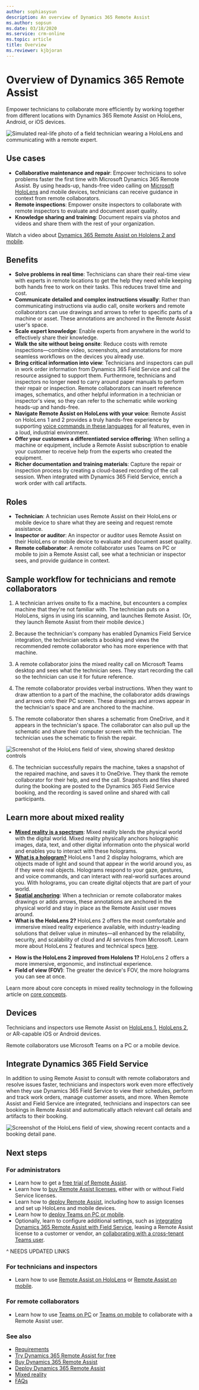 ```yaml
---
author: sophiasysun
description: An overview of Dynamics 365 Remote Assist
ms.author: sopsun
ms.date: 03/18/2020
ms.service: crm-online
ms.topic: article
title: Overview 
ms.reviewer: kjbjoran
---
```


# Overview of Dynamics 365 Remote Assist

Empower technicians to collaborate more efficiently by working together from different locations with Dynamics 365 Remote Assist on HoloLens, Android, or iOS devices.

![Simulated real-life photo of a field technician wearing a HoloLens and communicating with a remote expert.](media/RA_official_photo.png)

## Use cases

- **Collaborative maintenance and repair**: Empower technicians to solve problems faster the first time with Microsoft Dynamics 365 Remote Assist. By using heads-up, hands-free video calling on [Microsoft HoloLens](overview-hololens.md) and mobile devices, technicians can receive guidance in context from remote collaborators.
- **Remote inspections**: Empower onsite inspectors to collaborate with remote inspectors to evaluate and document asset quality.
- **Knowledge sharing and training**: Document repairs via photos and videos and share them with the rest of your organization.

Watch a video about [Dynamics 365 Remote Assist on Hololens 2 and mobile](https://www.youtube.com/watch?v=V732PXZHLiU).


## Benefits

- **Solve problems in real time**: Technicians can share their real-time view with experts in remote locations to get the help they need while keeping both hands free to work on their tasks. This reduces travel time and cost.
- **Communicate detailed and complex instructions visually**: Rather than communicating instructions via audio call, onsite workers and remote collaborators can use drawings and arrows to refer to specific parts of a machine or asset. These annotations are anchored in the Remote Assist user's space.
- **Scale expert knowledge**: Enable experts from anywhere in the world to effectively share their knowledge. 
- **Walk the site without being onsite**: Reduce costs with remote inspections—combine video, screenshots, and annotations for more seamless workflows on the devices you already use.
- **Bring critical information into view**: Technicians and inspectors can pull in work order information from Dynamics 365 Field Service and call the resource assigned to support them. Furthermore, technicians and inspectors no longer need to carry around paper manuals to perform their repair or inspection. Remote collaborators can insert reference images, schematics, and other helpful information in a technician or inspector's view, so they can refer to the schematic while working heads-up and hands-free.
- **Navigate Remote Assist on HoloLens with your voice**: Remote Assist on HoloLens 1 and 2 provides a truly hands-free experience by supporting [voice commands in these languages](https://docs.microsoft.com/dynamics365/mixed-reality/remote-assist/faq#what-languages-are-voice-commands-and-speech-recognition-available-for) for all features, even in a loud, industrial environment. 
- **Offer your customers a differentiated service offering**: When selling a machine or equipment, include a Remote Assist subscription  to enable your customer to receive help from the experts who created the equipment. 
- **Richer documentation and training materials**: Capture the repair or inspection process by creating a cloud-based recording of the call session. When integrated with Dynamics 365 Field Service, enrich a work order with call artifacts.

## Roles

- **Technician**: A technician uses Remote Assist on their HoloLens or mobile device to share what they are seeing and request remote assistance.
- **Inspector or auditor**: An inspector or auditor uses Remote Assist on their HoloLens or mobile device to evaluate and document asset quality.
- **Remote collaborator**: A remote collaborator uses Teams on PC or mobile to join a Remote Assist call, see what a technician or inspector sees, and provide guidance in context.  

## Sample workflow for technicians and remote collaborators 

1. A technician arrives onsite to fix a machine, but encounters a complex machine that they're not familiar with. The technician puts on a HoloLens, signs in using iris scanning, and launches Remote Assist. (Or, they launch Remote Assist from their mobile device.)  

2. Because the technician's company has enabled Dynamics Field Service integration, the technician selects a booking and views the recommended remote collaborator who has more experience with that machine.

3. A remote collaborator joins the mixed reality call on Microsoft Teams desktop and sees what the technician sees. They start recording the call so the technician can use it for future reference. 

4. The remote collaborator provides verbal instructions. When they want to draw attention to a part of the machine, the collaborator adds drawings and arrows onto their PC screen. These drawings and arrows appear in the technician's space and are anchored to the machine. 

5. The remote collaborator then shares a schematic from OneDrive, and it appears in the technician's space. The collaborator can also pull up the schematic and share their computer screen with the technician. The technician uses the schematic to finish the repair. 

  ![Screenshot of the HoloLens field of view, showing shared desktop controls](media/screen-sharing-controls.jpg "Shared-desktop controls")

6. The technician successfully repairs the machine, takes a snapshot of the repaired machine, and saves it to OneDrive. They thank the remote collaborator for their help, and end the call. Snapshots and files shared during the booking are posted to the Dynamics 365 Field Service booking, and the recording is saved online and shared with call participants.  

## Learn more about mixed reality

- **[Mixed reality is a spectrum](https://docs.microsoft.com/windows/mixed-reality/#mixed-reality-is-a-spectrum)**: Mixed reality blends the physical world with the digital world. Mixed reality physically anchors holographic images, data, text, and other digital information onto the physical world and enables you to interact with these holograms. 
- **[What is a hologram?](https://docs.microsoft.com/windows/mixed-reality/#what-is-a-hologram)** HoloLens 1 and 2 display holograms, which are objects made of light and sound that appear in the world around you, as if they were real objects. Holograms respond to your gaze, gestures, and voice commands, and can interact with real-world surfaces around you. With holograms, you can create digital objects that are part of your world.
- **[Spatial anchoring](https://docs.microsoft.com/windows/mixed-reality/spatial-anchors)**: When a technician or remote collaborator makes drawings or adds arrows, these annotations are anchored in the physical world and stay in place as the Remote Assist user moves around. 
- **What is the HoloLens 2?** HoloLens 2 offers the most comfortable and immersive mixed reality experience available, with industry-leading solutions that deliver value in minutes—all enhanced by the reliability, security, and scalability of cloud and AI services from Microsoft. Learn more about HoloLens 2 features and technical specs [here](https://www.microsoft.com/hololens/hardware).
* **How is the HoloLens 2 improved from Hololens 1?** HoloLens 2 offers a more immersive, ergonomic, and instinctual experience. 
* **Field of view (FOV)**: The greater the device's FOV, the more holograms you can see at once.  

Learn more about core concepts in mixed reality technology in the following article on [core concepts](https://docs.microsoft.com/windows/mixed-reality/core-concepts-landingpage). 

## Devices

Technicians and inspectors use Remote Assist on [HoloLens 1](https://docs.microsoft.com/hololens/hololens1-hardware), [HoloLens 2](https://docs.microsoft.com/hololens/hololens2-hardware), or AR-capable iOS or Android devices. 

Remote collaborators use Microsoft Teams on a PC or a mobile device.

## Integrate Dynamics 365 Field Service  

In addition to using Remote Assist to consult with remote collaborators and resolve issues faster, technicians and inspectors work even more effectively when they use Dynamics 365 Field Service to view their schedules, perform and track work orders, manage customer assets, and more. When Remote Assist and Field Service are integrated, technicians and inspectors can see bookings in Remote Assist and automatically attach relevant call details and artifacts to their booking. 

![Screenshot of the HoloLens field of view, showing recent contacts and a booking detail pane.](media/HL2-01.04-contacts-booking.png "FS")

## Next steps

### For administrators
- Learn how to get a [free trial of Remote Assist](try-remote-assist.md).
- Learn how to [buy Remote Assist licenses](buy-remote-assist.md), either with or without Field Service licenses.
- Learn how to [deploy Remote Assist](deploy-remote-assist.md), including how to assign licenses and set up HoloLens and mobile devices.
- Learn how to [deploy Teams on PC or mobile](set-up-teams.md).
- Optionally, learn to configure additional settings, such as [integrating Dynamics 365 Remote Assist with Field Service](troubleshoot-field-service.md), leasing a Remote Assist license to a customer or vendor, an [collaborating with a cross-tenant Teams user](cross-company-calling.md).

^ NEEDS UPDATED LINKS 

### For technicians and inspectors
- Learn how to use [Remote Assist on HoloLens](overview-hololens.md) or [Remote Assist on mobile](./mobile-app/remote-assist-mobile-overview.md).

### For remote collaborators
- Learn how to use [Teams on PC](teams-pc-all.md) or [Teams on mobile](teams-mobile-all.md) to collaborate with a Remote Assist user.

### See also

- [Requirements](requirements.md)
- [Try Dynamics 365 Remote Assist for free](try-remote-assist.md) 
- [Buy Dynamics 365 Remote Assist](buy-remote-assist.md)
- [Deploy Dynamics 365 Remote Assist](deploy-remote-assist.md) 
- [Mixed reality](https://docs.microsoft.com/windows/mixed-reality/)
- [FAQs](faq.md) 
